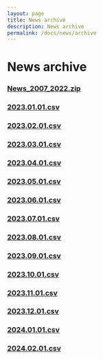 ```yaml
---
layout: page
title: News archive
description: News archive
permalink: /docs/news/archive
---
```


# News archive

### [News_2007_2022.zip]({{site.baseurl}}/assets/News/FF/News_2007_2022.zip)

### [2023.01.01.csv]({{site.baseurl}}/assets/News/FF/2023.01.01.csv)

### [2023.02.01.csv]({{site.baseurl}}/assets/News/FF/2023.02.01.csv)

### [2023.03.01.csv]({{site.baseurl}}/assets/News/FF/2023.03.01.csv)

### [2023.04.01.csv]({{site.baseurl}}/assets/News/FF/2023.04.01.csv)

### [2023.05.01.csv]({{site.baseurl}}/assets/News/FF/2023.05.01.csv)

### [2023.06.01.csv]({{site.baseurl}}/assets/News/FF/2023.06.01.csv)

### [2023.07.01.csv]({{site.baseurl}}/assets/News/FF/2023.07.01.csv)

### [2023.08.01.csv]({{site.baseurl}}/assets/News/FF/2023.08.01.csv)

### [2023.09.01.csv]({{site.baseurl}}/assets/News/FF/2023.09.01.csv)

### [2023.10.01.csv]({{site.baseurl}}/assets/News/FF/2023.10.01.csv)

### [2023.11.01.csv]({{site.baseurl}}/assets/News/FF/2023.11.01.csv)

### [2023.12.01.csv]({{site.baseurl}}/assets/News/FF/2023.12.01.csv)

### [2024.01.01.csv]({{site.baseurl}}/assets/News/FF/2024.01.01.csv)

### [2024.02.01.csv]({{site.baseurl}}/assets/News/FF/2024.02.01.csv)
